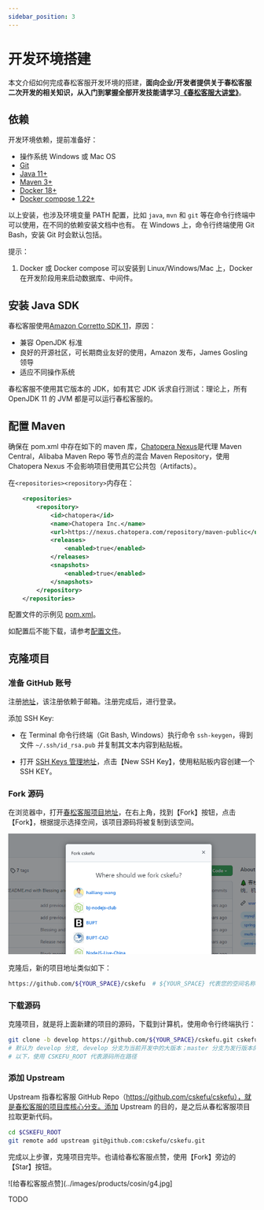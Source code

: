```yaml
---
sidebar_position: 3
---
```


# 开发环境搭建

本文介绍如何完成春松客服开发环境的搭建，**面向企业/开发者提供关于春松客服二次开发的相关知识，从入门到掌握全部开发技能请学习[《春松客服大讲堂》](/docs/osc/training)**。

## 依赖

开发环境依赖，提前准备好：

- 操作系统 Windows 或 Mac OS
- [Git](https://git-scm.com/)
- [Java 11+](https://docs.aws.amazon.com/corretto/latest/corretto-11-ug/what-is-corretto-11.html)
- [Maven 3+](https://maven.apache.org/)
- [Docker 18+](https://www.docker.com/)
- [Docker compose 1.22+](https://docs.docker.com/compose/install/)

以上安装，也涉及环境变量 PATH 配置，比如 `java`, `mvn` 和 `git` 等在命令行终端中可以使用，在不同的依赖安装文档中也有。
在 Windows 上，命令行终端使用 Git Bash，安装 Git 时会默认包括。

提示：

1. Docker 或 Docker compose 可以安装到 Linux/Windows/Mac 上，Docker 在开发阶段用来启动数据库、中间件。

## 安装 Java SDK

春松客服使用[Amazon Corretto SDK 11](https://docs.aws.amazon.com/corretto/latest/corretto-11-ug/what-is-corretto-11.html)，原因：

- 兼容 OpenJDK 标准
- 良好的开源社区，可长期商业友好的使用，Amazon 发布，James Gosling 领导
- 适应不同操作系统

春松客服不使用其它版本的 JDK，如有其它 JDK 诉求自行测试：理论上，所有 OpenJDK 11 的 JVM 都是可以运行春松客服的。

## 配置 Maven

确保在 pom.xml 中存在如下的 maven 库，[Chatopera Nexus](https://nexus.chatopera.com/)是代理 Maven Central，Alibaba Maven Repo 等节点的混合 Maven Repository，使用 Chatopera Nexus 不会影响项目使用其它公共包（Artifacts）。

在`<repositories><repository>`内存在：

```XML
    <repositories>
        <repository>
            <id>chatopera</id>
            <name>Chatopera Inc.</name>
            <url>https://nexus.chatopera.com/repository/maven-public</url>
            <releases>
                <enabled>true</enabled>
            </releases>
            <snapshots>
                <enabled>true</enabled>
            </snapshots>
        </repository>
    </repositories>
```

配置文件的示例见 [pom.xml](https://github.com/cskefu/cskefu/blob/osc/contact-center/app/pom.xml)。

如配置后不能下载，请参考[配置文件](https://github.com/cskefu/cskefu/issues/137)。

## 克隆项目

### 准备 GitHub 账号

注册[地址](https://github.com/signup?user_email=&source=form-home-signup)，该注册依赖于邮箱。注册完成后，进行登录。

添加 SSH Key:

- 在 Terminal 命令行终端（Git Bash, Windows）执行命令 `ssh-keygen`，得到文件 `~/.ssh/id_rsa.pub` 并复制其文本内容到粘贴板。

- 打开 [SSH Keys 管理地址](https://github.com/settings/keys)，点击【New SSH Key】，使用粘贴板内容创建一个 SSH KEY。

### Fork 源码

在浏览器中，打开[春松客服项目地址](https://github.com/cskefu/cskefu)，在右上角，找到【Fork】按钮，点击【Fork】，根据提示选择空间，该项目源码将被复制到该空间。

![Fork 源码](../images/products/cskefu/screenshot-20220325-142302.png)

克隆后，新的项目地址类似如下：

```Bash
https://github.com/${YOUR_SPACE}/cskefu  # ${YOUR_SPACE} 代表您的空间名称
```

### 下载源码

克隆项目，就是将上面新建的项目的源码，下载到计算机，使用命令行终端执行：

```Bash
git clone -b develop https://github.com/${YOUR_SPACE}/cskefu.git cskefu.develop
# 默认为 develop 分支, develop 分支为当前开发中的大版本；master 分支为发行版本的稳定分支
# 以下，使用 CSKEFU_ROOT 代表源码所在路径
```

### 添加 Upstream

Upstream 指春松客服 GitHub Repo（https://github.com/cskefu/cskefu），就是春松客服的项目库核心分支。添加 Upstream 的目的，是之后从春松客服项目拉取更新代码。

```Bash
cd $CSKEFU_ROOT
git remote add upstream git@github.com:cskefu/cskefu.git
```

完成以上步骤，克隆项目完毕。也请给春松客服点赞，使用【Fork】旁边的【Star】按钮。<!-- markup:skip-line -->

![给春松客服点赞](../images/products/cosin/g4.jpg] <!-- markup:skip-line -->

TODO